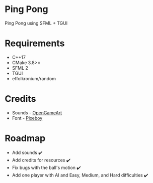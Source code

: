 # Ping Pong
Ping Pong using SFML + TGUI

# Requirements
* C++17
* CMake 3.8>=
* SFML 2
* TGUI
* effolkronium/random

# Credits
* Sounds - [OpenGameArt](https://opengameart.org/content/3-ping-pong-sounds-8-bit-style)
* Font - [Pixeboy](https://www.dafont.com/pixeboy.font)

# Roadmap
* Add sounds ✔️
* Add credits for resources ✔️
* Fix bugs with the ball's motion ✔️
* Add one player with AI and Easy, Medium, and Hard difficulties ✔️
